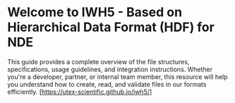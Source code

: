 # Welcome to IWH5 - Based on Hierarchical Data Format (HDF) for NDE

This guide provides a complete overview of the file structures, specifications, usage guidelines, and integration instructions. Whether you're a developer, partner, or internal team member, this resource will help you understand how to create, read, and validate files in our formats efficiently. [https://utex-scientific.github.io/iwh5/]


